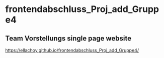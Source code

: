 # frontendabschluss_Proj_add_Gruppe4
## Team Vorstellungs single page website

https://ellachoy.github.io/frontendabschluss_Proj_add_Gruppe4/
